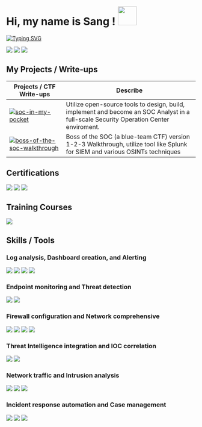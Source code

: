 <h1> Hi, my name is Sang ! <img src="https://emojis.slackmojis.com/emojis/images/1577305505/7373/hand_wave.gif?1577305505" width="50" /> </h1>
<p align='center'>
</p>

[![Typing SVG](https://readme-typing-svg.herokuapp.com?font=Fira+Code&duration=3500&pause=700&width=435&lines=Welcome+to+my+cybersecurity+journey!;An+SOC+Analyst+wannabe)](https://git.io/typing-svg)

<a href="https://www.linkedin.com/in/phamthanhsang0311/"><img src="https://img.shields.io/badge/-LinkedIn-0072b1?&style=flat&logo=linkedin&logoColor=white" /></a>
<a href="https://t.me/sangpham0311"><img src="https://img.shields.io/badge/-Telegram-2CA5E0?style=flat&logo=telegram&logoColor=white" /></a>
<a href="mailto:sang3112002@gmail.com"><img src="https://img.shields.io/badge/-sang3112002@gmail.com-D14836?style=flat&logo=gmail&logoColor=white" /></a>



## My Projects / Write-ups
| **Projects / CTF Write-ups**                                         | Describe        |
|-----------|-|
|[![soc-in-my-pocket](https://img.shields.io/static/v1?label=SOC-in-my-Pocket&message=%20&color=000605&logo=github&logoColor=white&labelColor=000605)](https://github.com/phamthanhsang-cs/SOC-in-my-Pocket)| Utilize open-source tools to design, build, implement and become an SOC Analyst in a full-scale Security Operation Center enviroment. |
| [![boss-of-the-soc-walkthrough](https://img.shields.io/static/v1?label=Boss-of-the-SOC&message=%20&color=000605&logo=github&logoColor=white&labelColor=000605)](https://phamthanhsang-cs.github.io/Boss-of-the-SOC/)| Boss of the SOC (a blue-team CTF) version 1-2-3 Walkthrough, utilize tool like Splunk for SIEM and various OSINTs techniques  |


## Certifications 
<div>
    <img src="https://img.shields.io/badge/-Security%2B-FF0000?&style=flat&logo=CompTIA&logoColor=white" />
    <img src="https://img.shields.io/badge/-ISC2_CC-00A652?&style=flat&logo=ISC2&logoColor=white" /> 
    <img src="https://img.shields.io/badge/-Google_Cybersecurity_Professional-4285F4?&style=flat&logo=Google&logoColor=white" />
</div>

## Training Courses
<div>
    <img src="https://img.shields.io/badge/-TryHackMe_SOC_Analyst_Level_1_Complete_Course-2EAD50?&style=flat&logo=TryHackMe&logoColor=white" />
</div>


## Skills / Tools

### Log analysis, Dashboard creation, and Alerting
<div>
    <img src="https://img.shields.io/badge/-Splunk-000000?&style=flat&logo=Splunk&logoColor=white" />
    <img src="https://img.shields.io/badge/-Elastic-005571?&style=flat&logo=Elastic&logoColor=white" />
    <img src="https://img.shields.io/badge/-Prometheus-E6522C?&style=flat&logo=Prometheus&logoColor=white" />
    <img src="https://img.shields.io/badge/-Grafana-F46800?&style=flat&logo=Grafana&logoColor=white" />
</div>

### Endpoint monitoring and Threat detection
<div>
    <img src="https://img.shields.io/badge/-Elastic_Defend-CF4A0C?&style=flat&logo=Elastic&logoColor=white" />
    <img src="https://img.shields.io/badge/-Wazuh-3C99DC?&style=flat&logo=librewolf&logoColor=white" />
</div>

### Firewall configuration and Network comprehensive
<div> 
    <img src="https://img.shields.io/badge/-Fortigate-FF0000?&style=flat&logo=Fortinet&logoColor=white" /> 
    <img src="https://img.shields.io/badge/OPNSense-%23FF5200.svg?style=flat&logo=opnsense&logoColor=white" /> 
    <img src="https://img.shields.io/badge/-pfSense-000000?&style=flat&logo=baserow&logoColor=white" /> 
    <img src="https://img.shields.io/badge/-Sophos-0080FF?&style=flat&logo=symphony&logoColor=white" />
</div>

### Threat Intelligence integration and IOC correlation
<div> 
    <img src="https://img.shields.io/badge/MISP-%23248BFB.svg?style=flat&logo=wechat&logoColor=white" /> 
    <img src="https://img.shields.io/badge/OpenCTI-%23003399.svg?style=flat&logo=nextdns&logoColor=white" /> 
</div>

### Network traffic and Intrusion analysis
<div> 
    <img src="https://img.shields.io/badge/-Suricata-FF5C28?&style=flat&logo=awsorganizations&logoColor=white" />
    <img src="https://img.shields.io/badge/-Wireshark-1679A7?&style=flat&logo=Wireshark&logoColor=white" />
    <img src="https://img.shields.io/badge/-tcpdump-005571?&style=flat&logo=Linux&logoColor=white" />
</div>

### Incident response automation and Case management
<div> 
    <img src="https://img.shields.io/badge/TheHive-%23FFCD00.svg?style=flat&logo=hive&logoColor=white" /> 
    <img src="https://img.shields.io/badge/Cortex-%2380F5D2.svg?style=flat&logo=serverless&logoColor=white" /> 
    <img src="https://img.shields.io/badge/Shuffle-%23FF6F00.svg?style=flat&logo=hackthebox&logoColor=white" /> 
</div>




